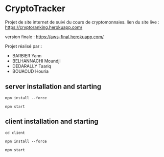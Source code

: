# CryptoTracker
Projet de site internet de suivi du cours de cryptomonnaies.
lien du site live : https://cryptoranking.herokuapp.com/ 

version finale : https://aws-final.herokuapp.com/

Projet réalisé par :
- BARBIER Yann
- BELHANNACHI Moundji
- DEDARALLY Taariq
- BOUAOUD Houria

## server installation and starting

```npm install --force```

```npm start```

## client installation and starting

```cd client```

```npm install --force```

```npm start```
